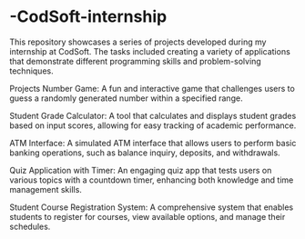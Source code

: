 # -CodSoft-internship
This repository showcases a series of projects developed during my internship at CodSoft. The tasks included creating a variety of applications that demonstrate different programming skills and problem-solving techniques.

Projects
Number Game: A fun and interactive game that challenges users to guess a randomly generated number within a specified range.

Student Grade Calculator: A tool that calculates and displays student grades based on input scores, allowing for easy tracking of academic performance.

ATM Interface: A simulated ATM interface that allows users to perform basic banking operations, such as balance inquiry, deposits, and withdrawals.

Quiz Application with Timer: An engaging quiz app that tests users on various topics with a countdown timer, enhancing both knowledge and time management skills.

Student Course Registration System: A comprehensive system that enables students to register for courses, view available options, and manage their schedules.
